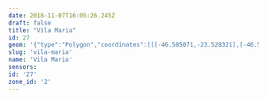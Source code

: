 ```yaml
---
date: 2018-11-07T16:05:26.245Z
draft: false
title: "Vila Maria"
id: 27
geom: '{"type":"Polygon","coordinates":[[[-46.585071,-23.528321],[-46.58378,-23.527952],[-46.581142,-23.527353],[-46.578905,-23.526739],[-46.576481,-23.526223],[-46.575385,-23.52616],[-46.572202,-23.526447],[-46.570206,-23.526165],[-46.569104,-23.525807],[-46.566064,-23.524156],[-46.565279,-23.523817],[-46.564377,-23.523572],[-46.563422,-23.523392],[-46.561212,-23.523495],[-46.55996,-23.523479],[-46.559311,-23.523392],[-46.558706,-23.523224],[-46.557144,-23.522279],[-46.556309,-23.521325],[-46.556015,-23.520798],[-46.555762,-23.520147],[-46.555684,-23.518828],[-46.556497,-23.515048],[-46.556473,-23.513774],[-46.556392,-23.512934],[-46.556116,-23.511692],[-46.555496,-23.510025],[-46.555871,-23.509798],[-46.556245,-23.509378],[-46.55753,-23.508389],[-46.558428,-23.507803],[-46.559121,-23.507118],[-46.559531,-23.505838],[-46.55935,-23.504891],[-46.559345,-23.504511],[-46.55944,-23.504229],[-46.56081,-23.502074],[-46.561601,-23.500704],[-46.562095,-23.500108],[-46.562172,-23.49992],[-46.562167,-23.499608],[-46.568139,-23.503857],[-46.568362,-23.503944],[-46.568536,-23.503928],[-46.569153,-23.503686],[-46.569899,-23.503139],[-46.570614,-23.502402],[-46.570615,-23.501463],[-46.571016,-23.501382],[-46.573504,-23.498954],[-46.574304,-23.498098],[-46.577157,-23.495537],[-46.577585,-23.495384],[-46.579438,-23.495096],[-46.58142,-23.49501],[-46.583006,-23.494798],[-46.584241,-23.49497],[-46.584798,-23.495174],[-46.587589,-23.497807],[-46.5882,-23.498586],[-46.588595,-23.498897],[-46.589962,-23.499124],[-46.592248,-23.500413],[-46.593229,-23.500033],[-46.593389,-23.500594],[-46.593367,-23.501695],[-46.593534,-23.502261],[-46.593685,-23.502441],[-46.595012,-23.503418],[-46.596007,-23.50404],[-46.596861,-23.506001],[-46.595932,-23.50744],[-46.595744,-23.507858],[-46.595707,-23.508102],[-46.595424,-23.508185],[-46.594952,-23.509461],[-46.594896,-23.510108],[-46.594919,-23.510794],[-46.594978,-23.510758],[-46.595142,-23.510797],[-46.595328,-23.520106],[-46.595439,-23.520458],[-46.59616,-23.521461],[-46.596319,-23.52212],[-46.596067,-23.523664],[-46.59536,-23.524935],[-46.595319,-23.525263],[-46.5955,-23.525569],[-46.595633,-23.525647],[-46.595916,-23.526143],[-46.597078,-23.527622],[-46.595391,-23.528886],[-46.59468,-23.529309],[-46.592561,-23.529854],[-46.59191,-23.529892],[-46.591008,-23.529844],[-46.587886,-23.529091],[-46.585071,-23.528321]]]}'
slug: 'vila-maria'
name: 'Vila Maria'
sensors:
id: '27'
zone_id: '2'
---
```

		